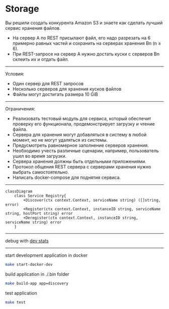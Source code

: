 # Storage
Вы решили создать конкурента Amazon S3 и знаете как сделать лучший сервис
хранения файлов.
- На сервер A по REST присылают файл, его надо разрезать на 6 примерно равных частей и сохранить на серверах хранения Bn (n ≥ 6).
- При REST-запросе на сервер A нужно достать куски с серверов Bn склеить их и отдать
файл.
---
Условия:
- Один сервер для REST запросов
- Несколько серверов для хранения кусков файлов
- Файлы могут достигать размера 10 GiB
---
Ограничения:
- Реализовать тестовый модуль для сервиса, который обеспечит проверку его
функционала, продемонстрирует загрузку и чтение файла.
- Сервера для хранения могут добавляться в систему в любой момент, но не могут удаляться из системы.
- Предусмотреть равномерное заполнение серверов хранения.
- Необходимо учесть различные сценарии, например, пользователь ушел во
время загрузки.
- Сервера хранения должны быть отдельными приложениями.
- Протокол общения REST сервера с серверами хранения нужно выбрать самостоятельно.
- Написать docker-compose для поднятия сервиса.
___

```mermaid
classDiagram
    class Service Registry{
        +Discover(ctx context.Context, serviceName string) ([]string, error)
        +Register(ctx context.Context, instanceID string, serviceName string, hostPort string) error
        +Deregister(ctx context.Context, instanceID string, serviceName string) error
    }
```
___
debug with [dev stats](https://github.com/variegate-app/dev-stats)

---
start development application in docker
```sh
make start-docker-dev
```

build application in ./.bin folder
```sh
make build-app app=discovery
```

test application
```sh
make test
```